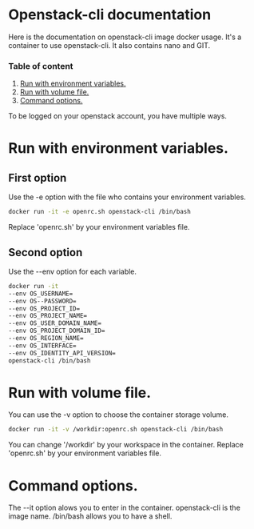 # Openstack-cli documentation

Here is the documentation on openstack-cli image docker usage.
It's a container to use openstack-cli. It also contains nano and GIT.

### Table of content

1. [Run with environment variables.](#environment)
2. [Run with volume file.](#volume)
3. [Command options.](#option)

To be logged on your openstack account, you have multiple ways.

# Run with environment variables. <a name="environment"></a>

## First option
Use the -e option with the file who contains your environment variables.

```bash
docker run -it -e openrc.sh openstack-cli /bin/bash
```

Replace 'openrc.sh' by your environment variables file.

## Second option

Use the --env option for each variable.

```bash
docker run -it
--env OS_USERNAME=
--env OS--PASSWORD=
--env OS_PROJECT_ID=
--env OS_PROJECT_NAME=
--env OS_USER_DOMAIN_NAME=
--env OS_PROJECT_DOMAIN_ID=
--env OS_REGION_NAME=
--env OS_INTERFACE=
--env OS_IDENTITY_API_VERSION=
openstack-cli /bin/bash
```

# Run with volume file. <a name="volume"></a>

You can use the -v option to choose the container storage volume.

```bash
docker run -it -v /workdir:openrc.sh openstack-cli /bin/bash 
```

You can change '/workdir' by your workspace in the container.
Replace 'openrc.sh' by your environment variables file.

# Command options. <a name="option"></a>

The --it option alows you to enter in the container.
openstack-cli is the image name.
/bin/bash allows you to have a shell. 

